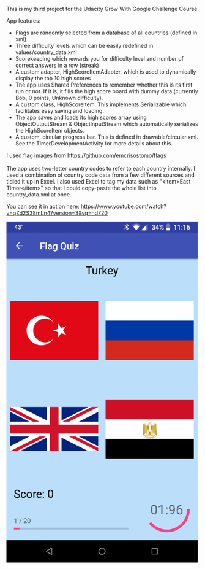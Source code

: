 This is my third project for the Udacity Grow With Google Challenge Course.

App features:
<ul>
<li>Flags are randomly selected from a database of all countries (defined in xml)</li>
<li>Three difficulty levels which can be easily redefined in values/country_data.xml</li>
<li>Scorekeeping which rewards you for difficulty level and number of correct answers in a row (streak)</li>
<li>A custom adapter, HighScoreItemAdapter, which is used to dynamically display the top 10 high scores</li>
<li>The app uses Shared Preferences to remember whether this is its first run or not. If it is, it fills the high score board with dummy data (currently Bob, 0 points, Unknown difficulty).</li>
<li>A custom class, HighScoreItem. This implements Serializable which facilitates easy saving and loading.</li>
<li>The app saves and loads its high scores array using ObjectOutputStream & ObjectInputStream which automatically serializes the HighScoreItem objects.</li>
<li>A custom, circular progress bar. This is defined in drawable/circular.xml. See the TimerDevelopmentActivity for more details about this.</li>
</ul>

I used flag images from https://github.com/emcrisostomo/flags <br><br>
The app uses two-letter country codes to refer to each country internally. I used a combination of country code data from a few different sources and tidied it up in Excel. I also used Excel to tag my data such as "\<item\>East Timor\</item\>" so that I could copy-paste the whole list into country_data.xml at once.

You can see it in action here: https://www.youtube.com/watch?v=qZd2S38mLn4?version=3&vq=hd720

<img src="screenshot.png" width=500>
